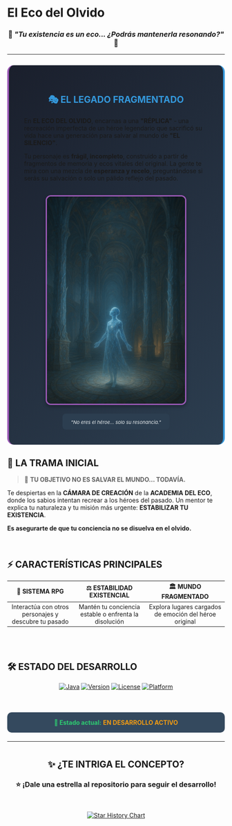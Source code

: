 # El Eco del Olvido

<div align="center">

### 🌌 *"Tu existencia es un eco... ¿Podrás mantenerla resonando?"* 🌌

</div>

---

<div style="background: linear-gradient(135deg, #1a1f2c 0%, #2c3e50 100%); padding: 35px; border-radius: 15px; border-left: 4px solid #9b59b6; border-right: 4px solid #3498db; margin: 25px 0;">

<div align="center">
<h2 style="color: #3498db; margin-bottom: 20px;">🎭 EL LEGADO FRAGMENTADO</h2>
</div>

En **EL ECO DEL OLVIDO**, encarnas a una **"RÉPLICA"** - una recreación imperfecta de un héroe legendario que sacrificó su vida hace una generación para salvar al mundo de **"EL SILENCIO"**. 

Tu personaje es **frágil, incompleto**, construido a partir de fragmentos de memoria y ecos vitales del original. La gente te mira con una mezcla de **esperanza y recelo**, preguntándose si serás su salvación o solo un pálido reflejo del pasado.

<br>

<div align="center">
<img src="./images/imagenread.png" width="320" alt="Réplica contemplando" style="border-radius: 12px; border: 3px solid #9b59b6; box-shadow: 0 4px 8px rgba(0,0,0,0.3);"/>
<br>
<br>
<div style="background: #2c3e50; padding: 10px 20px; border-radius: 8px; display: inline-block;">
<em style="color: #ecf0f1; font-size: 11px;">"No eres el héroe... solo su resonancia."</em>
</div>
</div>

</div>

## 📜 LA TRAMA INICIAL

> 🎯 **TU OBJETIVO NO ES SALVAR EL MUNDO... TODAVÍA.**

Te despiertas en la **CÁMARA DE CREACIÓN** de la **ACADEMIA DEL ECO**, donde los sabios intentan recrear a los héroes del pasado. Un mentor te explica tu naturaleza y tu misión más urgente: **ESTABILIZAR TU EXISTENCIA**.

**Es asegurarte de que tu conciencia no se disuelva en el olvido.**

<br>

## ⚡ CARACTERÍSTICAS PRINCIPALES

<div align="center">

| 🧠 **SISTEMA RPG** | ⚖️ **ESTABILIDAD EXISTENCIAL** | 🏛️ **MUNDO FRAGMENTADO** |
|:------------------:|:------------------------------:|:------------------------:|
| Interactúa con otros personajes y descubre tu pasado | Mantén tu conciencia estable o enfrenta la disolución | Explora lugares cargados de emoción del héroe original |

</div>

<br>
<br>

## 🛠️ ESTADO DEL DESARROLLO

<div align="center">

[![Java](https://img.shields.io/badge/Java-17-ED8B00?style=for-the-badge&logo=java&logoColor=white)](https://java.com)
[![Version](https://img.shields.io/badge/Versión-1.0-3498db?style=for-the-badge)](https://github.com/andresaguilar2003/el-eco-del-olvido/releases)
[![License](https://img.shields.io/badge/Licencia-MIT-27ae60?style=for-the-badge)](LICENSE)
[![Platform](https://img.shields.io/badge/Plataforma-PC-e74c3c?style=for-the-badge)](https://github.com/andresaguilar2003/el-eco-del-olvido)

<br>

<div style="background: #34495e; padding: 15px; border-radius: 10px; margin: 20px 0; max-width: 500px;">
<strong style="color: #2ecc71;">📅 Estado actual:</strong> 
<span style="color: #f39c12; font-weight: bold;">EN DESARROLLO ACTIVO</span>
</div>

</div>

---

<div align="center" style="margin-top: 40px;">

## ✨ **¿TE INTRIGA EL CONCEPTO?**  
### ⭐ **¡Dale una estrella al repositorio para seguir el desarrollo!**

<br>

[![Star History Chart](https://api.star-history.com/svg?repos=andresaguilar2003/el-eco-del-olvido&type=Date)](https://star-history.com/#andresaguilar2003/el-eco-del-olvido&Date)

</div>